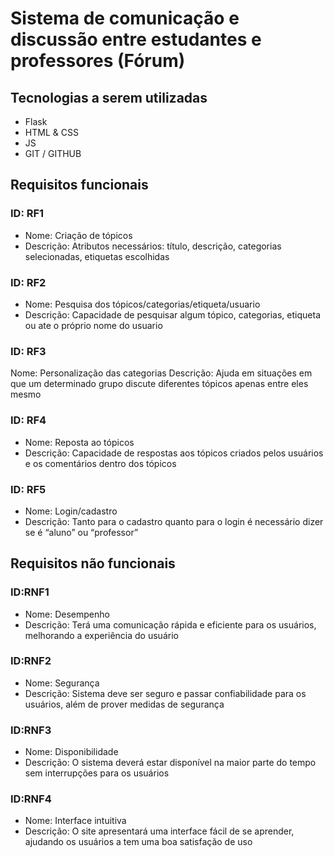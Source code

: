 # Sistema de comunicação e discussão entre estudantes e professores (Fórum)

## Tecnologias a serem utilizadas
* Flask
* HTML & CSS
* JS
* GIT / GITHUB

## Requisitos funcionais
### ID: RF1
* Nome: Criação de tópicos
* Descrição: Atributos necessários: título, descrição, categorias selecionadas, etiquetas escolhidas

### ID: RF2
* Nome: Pesquisa dos tópicos/categorias/etiqueta/usuario
* Descrição: Capacidade de pesquisar algum tópico, categorias, etiqueta ou ate o próprio nome do
usuario

### ID: RF3
Nome: Personalização das categorias
Descrição: Ajuda em situações em que um determinado grupo discute diferentes tópicos apenas
entre eles mesmo

### ID: RF4
* Nome: Reposta ao tópicos
* Descrição: Capacidade de respostas aos tópicos criados pelos usuários e os comentários dentro
dos tópicos

### ID: RF5
* Nome: Login/cadastro
* Descrição: Tanto para o cadastro quanto para o login é necessário dizer se é “aluno” ou “professor”

## Requisitos não funcionais

### ID:RNF1
* Nome: Desempenho
* Descrição: Terá uma comunicação rápida e eficiente para os usuários, melhorando a experiência
do usuário

### ID:RNF2
* Nome: Segurança
* Descrição: Sistema deve ser seguro e passar confiabilidade para os usuários, além de prover
medidas de segurança
### ID:RNF3
* Nome: Disponibilidade
* Descrição: O sistema deverá estar disponível na maior parte do tempo sem interrupções para os
usuários

### ID:RNF4
* Nome: Interface intuitiva
* Descrição: O site apresentará uma interface fácil de se aprender, ajudando os usuários a tem uma
boa satisfação de uso
